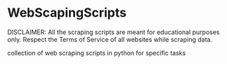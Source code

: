 # WebScapingScripts

DISCLAIMER: All the scraping scripts are meant for educational purposes only. Respect the Terms of Service of all websites while scraping data.

collection of web scraping scripts in python for specific tasks
